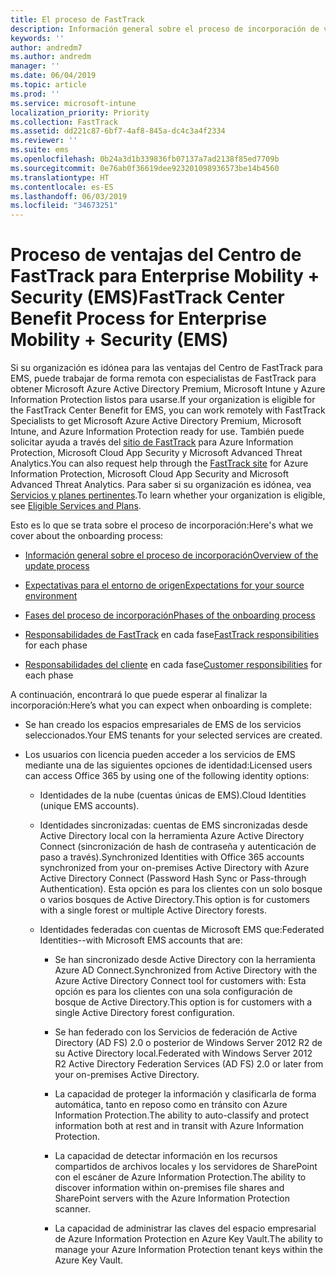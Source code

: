 ```yaml
---
title: El proceso de FastTrack
description: Información general sobre el proceso de incorporación de ventajas del Centro de FastTrack
keywords: ''
author: andredm7
ms.author: andredm
manager: ''
ms.date: 06/04/2019
ms.topic: article
ms.prod: ''
ms.service: microsoft-intune
localization_priority: Priority
ms.collection: FastTrack
ms.assetid: dd221c87-6bf7-4af8-845a-dc4c3a4f2334
ms.reviewer: ''
ms.suite: ems
ms.openlocfilehash: 0b24a3d1b339836fb07137a7ad2138f85ed7709b
ms.sourcegitcommit: 0e76ab0f36619dee923201098936573be14b4560
ms.translationtype: HT
ms.contentlocale: es-ES
ms.lasthandoff: 06/03/2019
ms.locfileid: "34673251"
---
```

# <a name="fasttrack-center-benefit-process-for-enterprise-mobility--security-ems"></a><span data-ttu-id="37000-103">Proceso de ventajas del Centro de FastTrack para Enterprise Mobility + Security (EMS)</span><span class="sxs-lookup"><span data-stu-id="37000-103">FastTrack Center Benefit Process for Enterprise Mobility + Security (EMS)</span></span>
<span data-ttu-id="37000-104">Si su organización es idónea para las ventajas del Centro de FastTrack para EMS, puede trabajar de forma remota con especialistas de FastTrack para obtener Microsoft Azure Active Directory Premium, Microsoft Intune y Azure Information Protection listos para usarse.</span><span class="sxs-lookup"><span data-stu-id="37000-104">If your organization is eligible for the FastTrack Center Benefit for EMS, you can work remotely with FastTrack Specialists to get Microsoft Azure Active Directory Premium, Microsoft Intune, and Azure Information Protection ready for use.</span></span> <span data-ttu-id="37000-105">También puede solicitar ayuda a través del [sitio de FastTrack](https://www.microsoft.com/fasttrack/microsoft-365/ems) para Azure Information Protection, Microsoft Cloud App Security y Microsoft Advanced Threat Analytics.</span><span class="sxs-lookup"><span data-stu-id="37000-105">You can also request help through the [FastTrack site](https://www.microsoft.com/fasttrack/microsoft-365/ems) for Azure Information Protection, Microsoft Cloud App Security and Microsoft Advanced Threat Analytics.</span></span> <span data-ttu-id="37000-106">Para saber si su organización es idónea, vea [Servicios y planes pertinentes](M365-eligible-services-and-plans.md).</span><span class="sxs-lookup"><span data-stu-id="37000-106">To learn whether your organization is eligible, see [Eligible Services and Plans](M365-eligible-services-and-plans.md).</span></span>


<span data-ttu-id="37000-107">Esto es lo que se trata sobre el proceso de incorporación:</span><span class="sxs-lookup"><span data-stu-id="37000-107">Here's what we cover about the onboarding process:</span></span>

-   [<span data-ttu-id="37000-108">Información general sobre el proceso de incorporación</span><span class="sxs-lookup"><span data-stu-id="37000-108">Overview of the update process</span></span>](EMS-fasttrack-benefit-overview.md)

-   [<span data-ttu-id="37000-109">Expectativas para el entorno de origen</span><span class="sxs-lookup"><span data-stu-id="37000-109">Expectations for your source environment</span></span>](EMS-source-environment-expectations.md)

-   [<span data-ttu-id="37000-110">Fases del proceso de incorporación</span><span class="sxs-lookup"><span data-stu-id="37000-110">Phases of the onboarding process</span></span>](EMS-onboarding-phases.md)

-   <span data-ttu-id="37000-111">[Responsabilidades de FastTrack](EMS-fasttrack-responsibilities.md) en cada fase</span><span class="sxs-lookup"><span data-stu-id="37000-111">[FastTrack responsibilities](EMS-fasttrack-responsibilities.md) for each phase</span></span>

-   <span data-ttu-id="37000-112">[Responsabilidades del cliente](EMS-your-responsibilities.md) en cada fase</span><span class="sxs-lookup"><span data-stu-id="37000-112">[Customer responsibilities](EMS-your-responsibilities.md) for each phase</span></span>

<span data-ttu-id="37000-113">A continuación, encontrará lo que puede esperar al finalizar la incorporación:</span><span class="sxs-lookup"><span data-stu-id="37000-113">Here’s what you can expect when onboarding is complete:</span></span>

-   <span data-ttu-id="37000-114">Se han creado los espacios empresariales de EMS de los servicios seleccionados.</span><span class="sxs-lookup"><span data-stu-id="37000-114">Your EMS tenants for your selected services are created.</span></span>

-   <span data-ttu-id="37000-115">Los usuarios con licencia pueden acceder a los servicios de EMS mediante una de las siguientes opciones de identidad:</span><span class="sxs-lookup"><span data-stu-id="37000-115">Licensed users can access Office 365 by using one of the following identity options:</span></span>

    -   <span data-ttu-id="37000-116">Identidades de la nube (cuentas únicas de EMS).</span><span class="sxs-lookup"><span data-stu-id="37000-116">Cloud Identities (unique EMS accounts).</span></span>

    -   <span data-ttu-id="37000-117">Identidades sincronizadas: cuentas de EMS sincronizadas desde Active Directory local con la herramienta Azure Active Directory Connect (sincronización de hash de contraseña y autenticación de paso a través).</span><span class="sxs-lookup"><span data-stu-id="37000-117">Synchronized Identities with Office 365 accounts synchronized from your on-premises Active Directory with Azure Active Directory Connect (Password Hash Sync or Pass-through Authentication).</span></span> <span data-ttu-id="37000-118">Esta opción es para los clientes con un solo bosque o varios bosques de Active Directory.</span><span class="sxs-lookup"><span data-stu-id="37000-118">This option is for customers with a single forest or multiple Active Directory forests.</span></span>

    -   <span data-ttu-id="37000-119">Identidades federadas con cuentas de Microsoft EMS que:</span><span class="sxs-lookup"><span data-stu-id="37000-119">Federated Identities--with Microsoft EMS accounts that are:</span></span>

        -   <span data-ttu-id="37000-120">Se han sincronizado desde Active Directory con la herramienta Azure AD Connect.</span><span class="sxs-lookup"><span data-stu-id="37000-120">Synchronized from Active Directory with the Azure Active Directory Connect tool for customers with:</span></span> <span data-ttu-id="37000-121">Esta opción es para los clientes con una sola configuración de bosque de Active Directory.</span><span class="sxs-lookup"><span data-stu-id="37000-121">This option is for customers with a single Active Directory forest configuration.</span></span>

        -   <span data-ttu-id="37000-122">Se han federado con los Servicios de federación de Active Directory (AD FS) 2.0 o posterior de Windows Server 2012 R2 de su Active Directory local.</span><span class="sxs-lookup"><span data-stu-id="37000-122">Federated with Windows Server 2012 R2 Active Directory Federation Services (AD FS) 2.0 or later from your on-premises Active Directory.</span></span>

        -   <span data-ttu-id="37000-123">La capacidad de proteger la información y clasificarla de forma automática, tanto en reposo como en tránsito con Azure Information Protection.</span><span class="sxs-lookup"><span data-stu-id="37000-123">The ability to auto-classify and protect information both at rest and in transit with Azure Information Protection.</span></span> 

        -   <span data-ttu-id="37000-124">La capacidad de detectar información en los recursos compartidos de archivos locales y los servidores de SharePoint con el escáner de Azure Information Protection.</span><span class="sxs-lookup"><span data-stu-id="37000-124">The ability to discover information within on-premises file shares and SharePoint servers with the Azure Information Protection scanner.</span></span> 

        -   <span data-ttu-id="37000-125">La capacidad de administrar las claves del espacio empresarial de Azure Information Protection en Azure Key Vault.</span><span class="sxs-lookup"><span data-stu-id="37000-125">The ability to manage your Azure Information Protection tenant keys within the Azure Key Vault.</span></span> 

